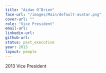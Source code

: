 ```yaml
---
title: "Aidan O’Brien"
face-url: "/images/Main/default-avatar.png"
cover-url: ""
role: "Vice President"
email-url:
linkedin-url:
github-url:
status: past_executive
year: 2013
layout: people
---
```

2013 Vice President